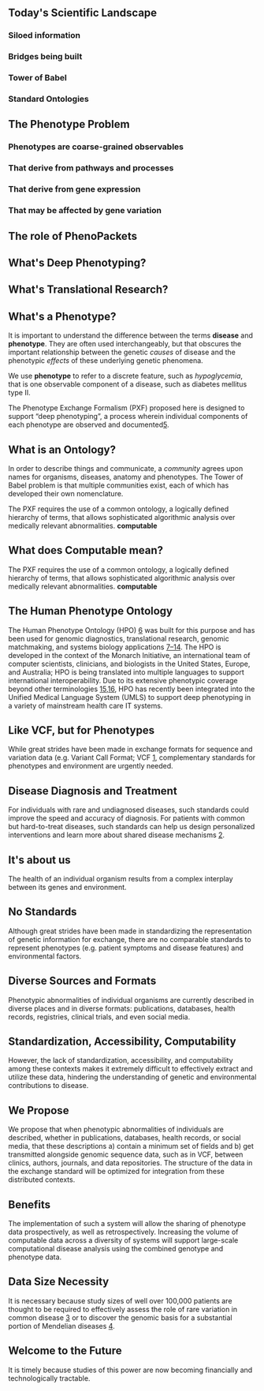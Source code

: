 

## Today's Scientific Landscape

### Siloed information

### Bridges being built

### Tower of Babel

### Standard Ontologies


## The Phenotype Problem

### Phenotypes are coarse-grained observables

### That derive from pathways and processes

### That derive from gene expression

### That may be affected by gene variation


## The role of PhenoPackets





## What's Deep Phenotyping?

## What's Translational Research?


## What's a Phenotype?

It is important to understand the difference between the terms **disease** and **phenotype**. They are often used interchangeably, but that obscures the important relationship between the genetic *causes* of disease and the phenotypic *effects* of these underlying genetic phenomena.

We use **phenotype** to refer to a discrete feature, such as *hypoglycemia*, that is one observable component of a disease, such as diabetes mellitus type II.

The Phenotype Exchange Formalism (PXF) proposed here is designed to support “deep phenotyping”, a process wherein individual components of each phenotype are observed and documented[5](ref:5).

## What is an Ontology?

In order to describe things and communicate, a *community* agrees upon names for organisms, diseases, anatomy and phenotypes. The Tower of Babel problem is that multiple communities exist, each of which has developed their own nomenclature.

The PXF requires the use of a common ontology, a logically defined hierarchy of terms, that allows sophisticated algorithmic analysis over medically relevant abnormalities. **computable**

## What does Computable mean?

The PXF requires the use of a common ontology, a logically defined hierarchy of terms, that allows sophisticated algorithmic analysis over medically relevant abnormalities. **computable**

## The Human Phenotype Ontology

The Human Phenotype Ontology (HPO) [6](ref:6) was built for this purpose and has been used for genomic diagnostics, translational research, genomic matchmaking, and systems biology applications [7–14](ref:7-14). The HPO is developed in the context of the Monarch Initiative, an international team of computer scientists, clinicians, and biologists in the United States, Europe, and Australia; HPO is being translated into multiple languages to support international interoperability. Due to its extensive phenotypic coverage beyond other terminologies [15,16](ref:15,16), HPO has recently been integrated into the Unified Medical Language System (UMLS) to support deep phenotyping in a variety of mainstream health care IT systems.


## Like VCF, but for Phenotypes

While great strides have been made in exchange formats for sequence and variation data (e.g. Variant Call Format; VCF [1](ref:1), complementary standards for phenotypes and environment are urgently needed.

## Disease Diagnosis and Treatment

For individuals with rare and undiagnosed diseases, such standards could improve the speed and accuracy of diagnosis. For patients with common but hard-to-treat diseases, such standards can help us design personalized interventions and learn more about shared disease mechanisms [2](ref:2).



## It's about us

The health of an individual organism results from a complex interplay between its genes and environment.


## No Standards

Although great strides have been made in standardizing the representation of genetic information for exchange, there are no comparable standards to represent phenotypes (e.g. patient symptoms and disease features) and environmental factors.

## Diverse Sources and Formats

Phenotypic abnormalities of individual organisms are currently described in diverse places and in diverse formats: publications, databases, health records, registries, clinical trials, and even social media.


## Standardization, Accessibility, Computability

However, the lack of standardization, accessibility, and computability among these contexts makes it extremely difficult to effectively extract and utilize these data, hindering the understanding of genetic and environmental contributions to disease.

## We Propose

We propose that when phenotypic abnormalities of individuals are described, whether in publications, databases, health records, or social media, that these descriptions a) contain a minimum set of fields and b) get transmitted alongside genomic sequence data, such as in VCF, between clinics, authors, journals, and data repositories.  The structure of the data in the exchange standard will be optimized for integration from these distributed contexts. 


## Benefits

The implementation of such a system will allow the sharing of phenotype data prospectively, as well as retrospectively.  Increasing the volume of computable data across a diversity of systems will support large-scale computational disease analysis using the combined genotype and phenotype data.

## Data Size Necessity

It is necessary because study sizes of well over 100,000 patients are thought to be required to effectively assess the role of rare variation in common disease [3](ref:3) or to discover the genomic basis for a substantial portion of Mendelian diseases [4](ref:4).

## Welcome to the Future

It is timely because studies of this power are now becoming financially and technologically tractable.


